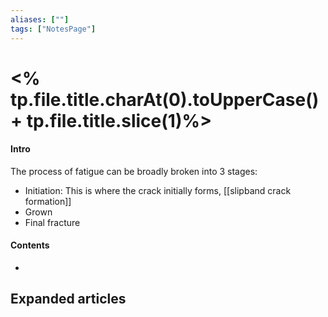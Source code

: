 ```yaml
---
aliases: [""]
tags: ["NotesPage"]
---
```


# <% tp.file.title.charAt(0).toUpperCase() + tp.file.title.slice(1)%>

#### Intro

The process of fatigue can be broadly broken into 3 stages:
 - Initiation: This is where the crack initially forms, [[slipband crack formation]]
 - Grown
 - Final fracture

#### Contents
- 


## Expanded articles
